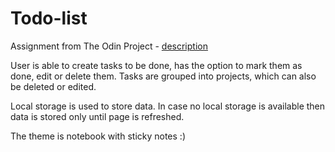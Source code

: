# Todo-list
Assignment from The Odin Project - [description](https://www.theodinproject.com/lessons/node-path-javascript-todo-list)

User is able to create tasks to be done, has the option to mark them as done, edit or delete them.
Tasks are grouped into projects, which can also be deleted or edited.

Local storage is used to store data. In case no local storage is available then data is stored only until page is refreshed.

The theme is notebook with sticky notes :) 
